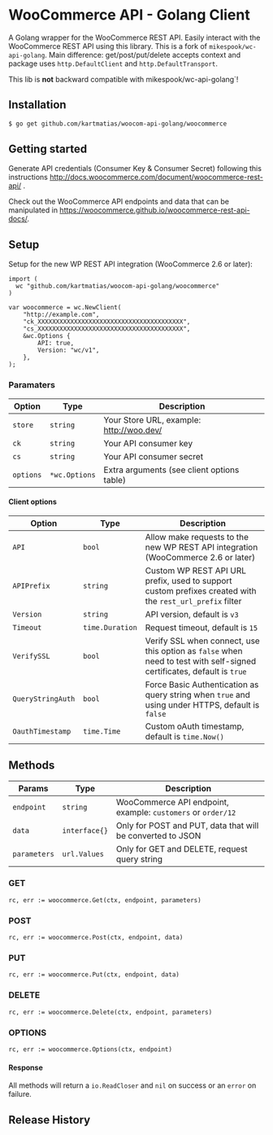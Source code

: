 # WooCommerce API - Golang Client

A Golang wrapper for the WooCommerce REST API. Easily interact with the WooCommerce REST API using this library.
This is a fork of `mikespook/wc-api-golang`. Main difference: get/post/put/delete accepts context and package uses
`http.DefaultClient` and `http.DefaultTransport`.

This lib is **not** backward compatible with mikespook/wc-api-golang`!

## Installation

```bash
$ go get github.com/kartmatias/woocom-api-golang/woocommerce
```

## Getting started

Generate API credentials (Consumer Key & Consumer Secret) following this instructions <http://docs.woocommerce.com/document/woocommerce-rest-api/>
.

Check out the WooCommerce API endpoints and data that can be manipulated in <https://woocommerce.github.io/woocommerce-rest-api-docs/>.

## Setup

Setup for the new WP REST API integration (WooCommerce 2.6 or later):

```golang
import (
  wc "github.com/kartmatias/woocom-api-golang/woocommerce"
)

var woocommerce = wc.NewClient(
    "http://example.com", 
    "ck_XXXXXXXXXXXXXXXXXXXXXXXXXXXXXXXXXXXXXXXX", 
    "cs_XXXXXXXXXXXXXXXXXXXXXXXXXXXXXXXXXXXXXXXX",
    &wc.Options {
        API: true,
        Version: "wc/v1",
    },
);
```

### Paramaters

|       Option      |   Type   |                Description                 |
| ----------------- | -------- | ------------------------------------------ |
| `store`           | `string` | Your Store URL, example: http://woo.dev/   |
| `ck`              | `string` | Your API consumer key                      |
| `cs`              | `string` | Your API consumer secret                   |
| `options`         | `*wc.Options`  | Extra arguments (see client options table) |

#### Client options

|        Option       |   Type   |                                                      Description                                                       |
|---------------------|----------|------------------------------------------------------------------------------------------------------------------------|
| `API`            | `bool`   | Allow make requests to the new WP REST API integration (WooCommerce 2.6 or later)                                      |
| `APIPrefix`     | `string` | Custom WP REST API URL prefix, used to support custom prefixes created with the `rest_url_prefix` filter               |
| `Version`           | `string` | API version, default is `v3`                                                                                           |
| `Timeout`           | `time.Duration`    | Request timeout, default is `15`                                                                                       |
| `VerifySSL`        | `bool`   | Verify SSL when connect, use this option as `false` when need to test with self-signed certificates, default is `true` |
| `QueryStringAuth` | `bool`   | Force Basic Authentication as query string when `true` and using under HTTPS, default is `false`                       |
| `OauthTimestamp`   | `time.Time` | Custom oAuth timestamp, default is `time.Now()`                                                                            |

## Methods

|    Params    |   Type   |                         Description                          |
| ------------ | -------- | ------------------------------------------------------------ |
| `endpoint`   | `string` | WooCommerce API endpoint, example: `customers` or `order/12` |
| `data`       | `interface{}`  | Only for POST and PUT, data that will be converted to JSON   |
| `parameters` | `url.Values`  | Only for GET and DELETE, request query string                |

### GET

```golang
rc, err := woocommerce.Get(ctx, endpoint, parameters)
```

### POST

```golang
rc, err := woocommerce.Post(ctx, endpoint, data)
```

### PUT

```golang
rc, err := woocommerce.Put(ctx, endpoint, data)
```

### DELETE

```golang
rc, err := woocommerce.Delete(ctx, endpoint, parameters)
```

### OPTIONS

```golang
rc, err := woocommerce.Options(ctx, endpoint)
```

#### Response

All methods will return a `io.ReadCloser` and `nil` on success or an `error` on failure.

## Release History

